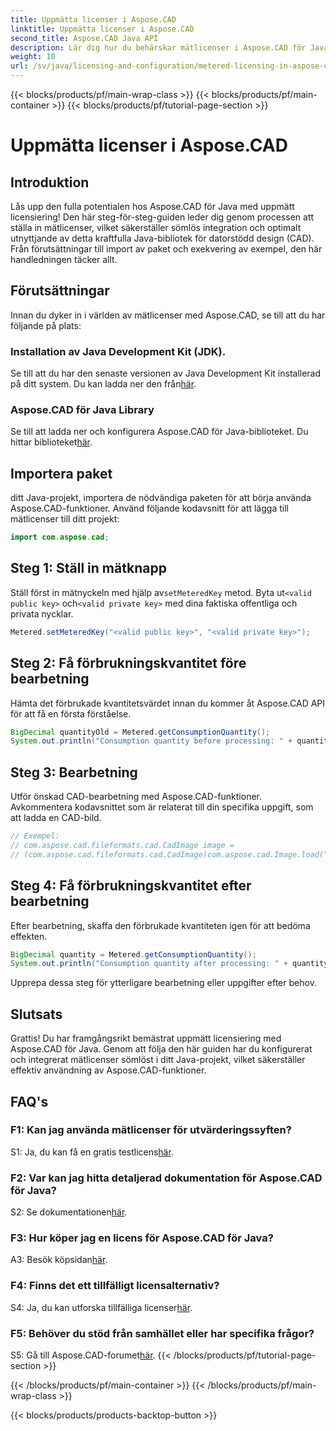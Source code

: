 ```yaml
---
title: Uppmätta licenser i Aspose.CAD
linktitle: Uppmätta licenser i Aspose.CAD
second_title: Aspose.CAD Java API
description: Lär dig hur du behärskar mätlicenser i Aspose.CAD för Java med den här omfattande guiden. Optimera din CAD-bearbetning för effektivitet och kostnadseffektivitet.
weight: 10
url: /sv/java/licensing-and-configuration/metered-licensing-in-aspose-cad/
---
```


{{< blocks/products/pf/main-wrap-class >}}
{{< blocks/products/pf/main-container >}}
{{< blocks/products/pf/tutorial-page-section >}}

# Uppmätta licenser i Aspose.CAD

## Introduktion

Lås upp den fulla potentialen hos Aspose.CAD för Java med uppmätt licensiering! Den här steg-för-steg-guiden leder dig genom processen att ställa in mätlicenser, vilket säkerställer sömlös integration och optimalt utnyttjande av detta kraftfulla Java-bibliotek för datorstödd design (CAD). Från förutsättningar till import av paket och exekvering av exempel, den här handledningen täcker allt.

## Förutsättningar

Innan du dyker in i världen av mätlicenser med Aspose.CAD, se till att du har följande på plats:

### Installation av Java Development Kit (JDK).

 Se till att du har den senaste versionen av Java Development Kit installerad på ditt system. Du kan ladda ner den från[här](https://www.oracle.com/java/technologies/javase-downloads.html).

### Aspose.CAD för Java Library

 Se till att ladda ner och konfigurera Aspose.CAD för Java-biblioteket. Du hittar biblioteket[här](https://releases.aspose.com/cad/java/).

## Importera paket

ditt Java-projekt, importera de nödvändiga paketen för att börja använda Aspose.CAD-funktioner. Använd följande kodavsnitt för att lägga till mätlicenser till ditt projekt:

```java
import com.aspose.cad;
```

## Steg 1: Ställ in mätknapp

 Ställ först in mätnyckeln med hjälp av`setMeteredKey` metod. Byta ut`<valid public key>` och`<valid private key>` med dina faktiska offentliga och privata nycklar.

```java
Metered.setMeteredKey("<valid public key>", "<valid private key>");
```

## Steg 2: Få förbrukningskvantitet före bearbetning

Hämta det förbrukade kvantitetsvärdet innan du kommer åt Aspose.CAD API för att få en första förståelse.

```java
BigDecimal quantityOld = Metered.getConsumptionQuantity();
System.out.println("Consumption quantity before processing: " + quantityOld);
```

## Steg 3: Bearbetning

Utför önskad CAD-bearbetning med Aspose.CAD-funktioner. Avkommentera kodavsnittet som är relaterat till din specifika uppgift, som att ladda en CAD-bild.

```java
// Exempel:
// com.aspose.cad.fileformats.cad.CadImage image =
// (com.aspose.cad.fileformats.cad.CadImage)com.aspose.cad.Image.load("BlockRefDgn.dwg");
```

## Steg 4: Få förbrukningskvantitet efter bearbetning

Efter bearbetning, skaffa den förbrukade kvantiteten igen för att bedöma effekten.

```java
BigDecimal quantity = Metered.getConsumptionQuantity();
System.out.println("Consumption quantity after processing: " + quantity);
```

Upprepa dessa steg för ytterligare bearbetning eller uppgifter efter behov.

## Slutsats

Grattis! Du har framgångsrikt bemästrat uppmätt licensiering med Aspose.CAD för Java. Genom att följa den här guiden har du konfigurerat och integrerat mätlicenser sömlöst i ditt Java-projekt, vilket säkerställer effektiv användning av Aspose.CAD-funktioner.

## FAQ's

### F1: Kan jag använda mätlicenser för utvärderingssyften?

 S1: Ja, du kan få en gratis testlicens[här](https://releases.aspose.com/).

### F2: Var kan jag hitta detaljerad dokumentation för Aspose.CAD för Java?

 S2: Se dokumentationen[här](https://reference.aspose.com/cad/java/).

### F3: Hur köper jag en licens för Aspose.CAD för Java?

 A3: Besök köpsidan[här](https://purchase.aspose.com/buy).

### F4: Finns det ett tillfälligt licensalternativ?

 S4: Ja, du kan utforska tillfälliga licenser[här](https://purchase.aspose.com/temporary-license/).

### F5: Behöver du stöd från samhället eller har specifika frågor?

 S5: Gå till Aspose.CAD-forumet[här](https://forum.aspose.com/c/cad/19).
{{< /blocks/products/pf/tutorial-page-section >}}

{{< /blocks/products/pf/main-container >}}
{{< /blocks/products/pf/main-wrap-class >}}

{{< blocks/products/products-backtop-button >}}
